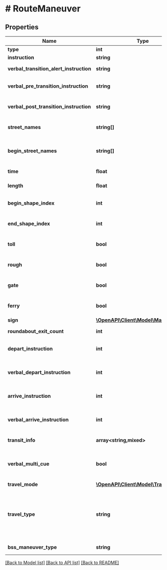 # # RouteManeuver

## Properties

Name | Type | Description | Notes
------------ | ------------- | ------------- | -------------
**type** | **int** | The type of route maneuver.  | Code | Type                                | |------|-------------------------------------| | 0    | None                                | | 1    | Start                               | | 2    | Start right                         | | 3    | Start left                          | | 4    | Destination                         | | 5    | Destination right                   | | 6    | Destination left                    | | 7    | Becomes                             | | 8    | Continue                            | | 9    | Slight right                        | | 10   | Right                               | | 11   | Sharp right                         | | 12   | U-turn right                        | | 13   | U-turn left                         | | 14   | Sharp left                          | | 15   | Left                                | | 16   | Slight left                         | | 17   | Ramp straight                       | | 18   | Ramp right                          | | 19   | Ramp left                           | | 20   | Exit right                          | | 21   | Exit left                           | | 22   | Stay straight                       | | 23   | Stay right                          | | 24   | Stay left                           | | 25   | Merge                               | | 26   | Enter roundabout                    | | 27   | Exit roundabout                     | | 28   | Enter ferry                         | | 29   | Exit ferry                          | | 30   | Transit                             | | 31   | Transit transfer                    | | 32   | Transit remain on                   | | 33   | Transit connection start            | | 34   | Transit connection transfer         | | 35   | Transit connection destination      | | 36   | Post-transit connection destination | | 37   | Merge right                         | | 38   | Merge left                          | |
**instruction** | **string** | The written maneuver instruction. |
**verbal_transition_alert_instruction** | **string** | Text suitable for use as a verbal navigation alert. | [optional]
**verbal_pre_transition_instruction** | **string** | Text suitable for use as a verbal navigation alert immediately prior to the maneuver transition. | [optional]
**verbal_post_transition_instruction** | **string** | Text suitable for use as a verbal navigation alert immediately after to the maneuver transition. | [optional]
**street_names** | **string[]** | A list of street names that are consistent along the entire maneuver. | [optional]
**begin_street_names** | **string[]** | A list of street names at the beginning of the maneuver, if they are different from the names at the end. | [optional]
**time** | **float** | The estimated time to complete the entire maneuver, in seconds. |
**length** | **float** | The length of the maneuver, in &#x60;units&#x60;. |
**begin_shape_index** | **int** | The index into the list of shape points for the start of the maneuver. |
**end_shape_index** | **int** | The index into the list of shape points for the end of the maneuver. |
**toll** | **bool** | True any portion of the maneuver is subject to a toll. | [optional] [default to false]
**rough** | **bool** | True any portion of the maneuver is unpaved or has portions of rough pavement. | [optional] [default to false]
**gate** | **bool** | True if a gate is encountered in the course of this maneuver. | [optional] [default to false]
**ferry** | **bool** | True if a ferry is encountered in the course of this maneuver. | [optional] [default to false]
**sign** | [**\OpenAPI\Client\Model\ManeuverSign**](ManeuverSign.md) |  | [optional]
**roundabout_exit_count** | **int** | The exit number of the roundabout to take after entering. | [optional]
**depart_instruction** | **int** | The written departure time instruction (typically used in a transit maneuver). | [optional]
**verbal_depart_instruction** | **int** | Text suitable for use as a verbal departure time instruction (typically used in a transit maneuver). | [optional]
**arrive_instruction** | **int** | The written arrival time instruction (typically used in a transit maneuver). | [optional]
**verbal_arrive_instruction** | **int** | Text suitable for use as a verbal departure time instruction (typically used in a transit maneuver). | [optional]
**transit_info** | **array<string,mixed>** | Public transit info (not currently supported). | [optional]
**verbal_multi_cue** | **bool** | True if the &#x60;verbal_pre_transition_instruction&#x60; has been appended with the verbal instruction of the next maneuver. | [optional] [default to false]
**travel_mode** | [**\OpenAPI\Client\Model\TravelMode**](TravelMode.md) |  |
**travel_type** | **string** | The type of travel over the maneuver. This can be thought of as a specialization of the travel mode. For example, vehicular travel may be via car, motorcycle, etc.; and travel via bicycle may be via a road bike, mountain bike, etc. |
**bss_maneuver_type** | **string** | Describes a bike share action when using bikeshare routing. | [optional]

[[Back to Model list]](../../README.md#models) [[Back to API list]](../../README.md#endpoints) [[Back to README]](../../README.md)
